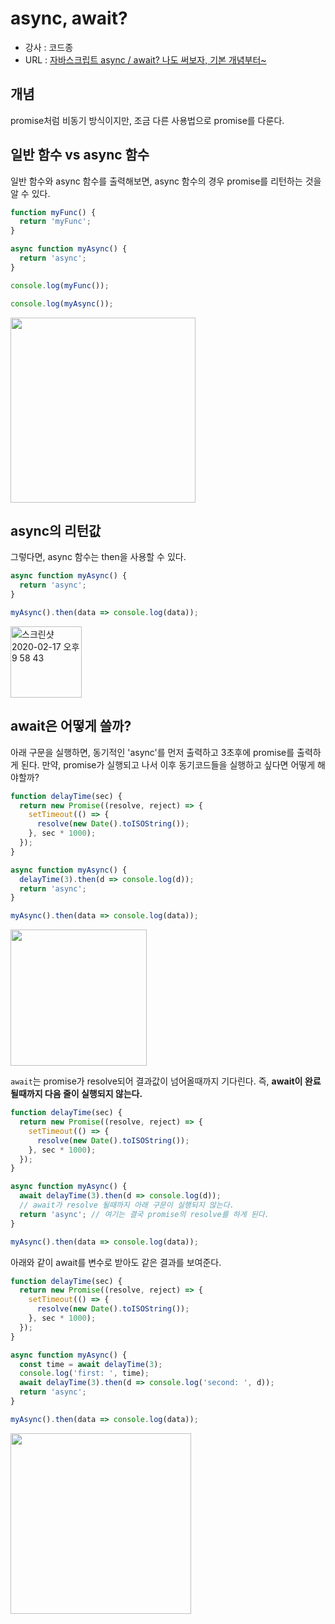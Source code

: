 # async, await?

- 강사 : 코드종
- URL : [자바스크립트 async / await? 나도 써보자, 기본 개념부터~](https://www.youtube.com/watch?v=JzXjB6L99N4)

## 개념

promise처럼 비동기 방식이지만, 조금 다른 사용법으로 promise를 다룬다.

## 일반 함수 vs async 함수

일반 함수와 async 함수를 출력해보면, async 함수의 경우 promise를 리턴하는 것을 알 수 있다.

```javascript
function myFunc() {
  return 'myFunc';
}

async function myAsync() {
  return 'async';
}

console.log(myFunc());

console.log(myAsync());
```

<img width="296" alt="" src="https://user-images.githubusercontent.com/26196090/74655729-2ee49080-51d0-11ea-9e58-71b31d88fa3c.png">

## async의 리턴값

그렇다면, async 함수는 then을 사용할 수 있다.

```javascript
async function myAsync() {
  return 'async';
}

myAsync().then(data => console.log(data));
```

<img width="114" alt="스크린샷 2020-02-17 오후 9 58 43" src="https://user-images.githubusercontent.com/26196090/74655999-b16d5000-51d0-11ea-945e-da0bc906d367.png">

## await은 어떻게 쓸까?

아래 구문을 실행하면, 동기적인 'async'를 먼저 출력하고 3초후에 promise를 출력하게 된다.
만약, promise가 실행되고 나서 이후 동기코드들을 실행하고 싶다면 어떻게 해야할까?

```javascript
function delayTime(sec) {
  return new Promise((resolve, reject) => {
    setTimeout(() => {
      resolve(new Date().toISOString());
    }, sec * 1000);
  });
}

async function myAsync() {
  delayTime(3).then(d => console.log(d));
  return 'async';
}

myAsync().then(data => console.log(data));
```

<img width="218" alt="" src="https://user-images.githubusercontent.com/26196090/74657041-c0550200-51d2-11ea-83e1-128bc6c96984.png">

`await`는 promise가 resolve되어 결과값이 넘어올때까지 기다린다.
즉, **await이 완료될때까지 다음 줄이 실행되지 않는다.**

```javascript
function delayTime(sec) {
  return new Promise((resolve, reject) => {
    setTimeout(() => {
      resolve(new Date().toISOString());
    }, sec * 1000);
  });
}

async function myAsync() {
  await delayTime(3).then(d => console.log(d));
  // await가 resolve 될때까지 아래 구문이 실행되지 않는다.
  return 'async'; // 여기는 결국 promise의 resolve를 하게 된다.
}

myAsync().then(data => console.log(data));
```

아래와 같이 await를 변수로 받아도 같은 결과를 보여준다.

```javascript
function delayTime(sec) {
  return new Promise((resolve, reject) => {
    setTimeout(() => {
      resolve(new Date().toISOString());
    }, sec * 1000);
  });
}

async function myAsync() {
  const time = await delayTime(3);
  console.log('first: ', time);
  await delayTime(3).then(d => console.log('second: ', d));
  return 'async';
}

myAsync().then(data => console.log(data));
```

<img width="289" alt="" src="https://user-images.githubusercontent.com/26196090/74657838-65240f00-51d4-11ea-8ccd-cfa96a7c0735.png">
